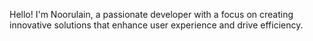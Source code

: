Hello! I'm Noorulain, a passionate developer with a focus on creating innovative solutions that enhance user experience and drive efficiency.



<!---
NoorulAinworks/NoorulAinworks is a ✨ special ✨ repository because its `README.md` (this file) appears on your GitHub profile.
You can click the Preview link to take a look at your changes.
--->

